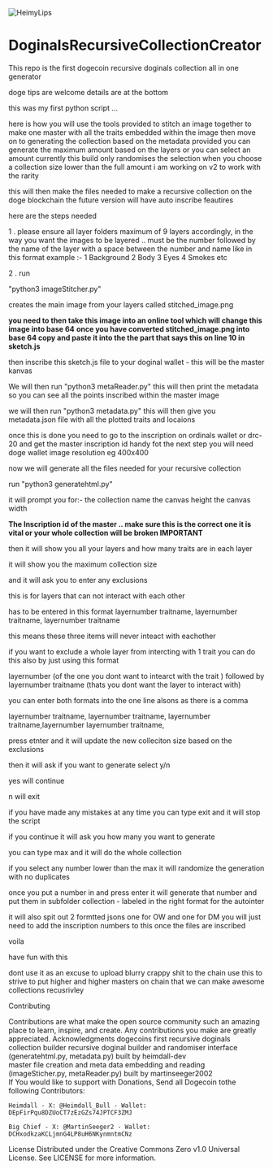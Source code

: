 





![HeimyLips](https://github.com/H3imdall-dev/DoginalsRecursiveCollectionCreator/assets/159389938/640a97de-3f5c-4f77-b86b-89dadd0c434c)





# DoginalsRecursiveCollectionCreator
This repo is  the first dogecoin recursive doginals collection all in one  generator

doge tips are welcome details are at the bottom

this was my first python script ...

here is how you will use the tools provided to stitch an image together to make one master with all the traits embedded within the image
then move on to generating the collection based on the metadata provided
you can generate the maximum amount based on the layers or you can select an amount 
currently this build only randomises the selection when you choose a collection size lower than the full amount
i am working on v2 to work with the rarity 

this will then make the files needed to make a recursive collection on the doge blockchain
the future version will have auto inscribe feautires

here are the steps needed 

1 . please ensure all layer folders maximum of 9 layers accordingly, in the way you want the images to be layered ..
    must be the number followed by the name of the layer with a space between the number and name like in this format
    example :- 1 Background
               2 Body
               3 Eyes
               4 Smokes
               etc

2 . run 

"python3 imageStitcher.py"

creates the main image from your layers called stitched_image.png

**you need to then take this image into an online tool which will change this image into base 64** 
**once you have converted stitched_image.png into base 64 copy and paste it into the the part that says this <Your Stiched Image in base64> on line 10 in sketch.js**

then inscribe this sketch.js file to your doginal wallet - this will be the master kanvas 

We will then run "python3 metaReader.py" 
this will then print the metadata so you can see all the points inscribed within the master image 

we will then run "python3 metadata.py"
this will then give you  metadata.json file with all the plotted traits and locaions 

once this is done you need to go to the inscription on ordinals wallet or drc-20 and get the master inscription id handy fot the next step
you will need doge wallet 
              image resolution eg 400x400

now we will generate all the files needed for your recursive collection

run "python3 generatehtml.py"

it will prompt you for:-
the collection name 
the canvas height
the canvas width

**The Inscription id of the master .. make sure this is the correct one it is vital or your whole collection will be broken IMPORTANT**

then it will show you all your layers  and how many traits are in each layer 

it will show you the maximum collection size 

and it will ask you to enter any exclusions 

this is for layers that can not interact with each other 

has to be entered in this format layernumber traitname, layernumber traitname, layernumber traitname

this means these three items will never inteact with eachother 

if you want to exclude a whole layer from intercting with 1 trait you can do this also by just using this format

layernumber (of the one you dont want to intearct with the trait ) followed by layernumber traitname (thats you dont want the layer to interact with)

you can enter both formats into the one line alsons as there is a comma 

layernumber traitname, layernumber traitname, layernumber traitname,layernumber layernumber traitname, 

press etnter and it will update the new colleciton size based on the exclusions

then it will ask if you want to generate select y/n 

yes will continue 

n will exit 

if you have  made any mistakes at any time you can type exit and it will stop the script

if you continue it will ask you how many you want to generate 

you can type max and it will do the whole collection

if you select any number lower than the max it will randomize the generation with no duplicates

once you put a number in and press enter it will generate that number and put them in subfolder collection - labeled in the right format for the autointer 

it will also spit out 2 formtted jsons one for OW and one for DM you will just need to add the inscription numbers to this once the files are inscribed 

voila 


have fun with this 

dont use it as an excuse to upload blurry crappy shit to the chain use this to strive to put higher and higher masters on chain that we can make awesome collections recusrivley 

Contributing

Contributions are what make the open source community such an amazing place to learn, inspire, and create. Any contributions you make are greatly appreciated.
Acknowledgments
dogecoins first recursive doginals collection builder
recursive doginal builder and randomiser interface (generatehtml.py, metadata.py) built by heimdall-dev  
master file creation and meta data embedding and reading (imageSticher.py, metaReader.py) built by martinseeger2002  
If You would like to support with Donations, Send all Dogecoin tothe following Contributors:

    Heimdall - X: @Heimdall_Bull - Wallet: DEpFirPqu8DZUoCT7zEzGZs74JPTCF3ZMJ

    Big Chief - X: @MartinSeeger2 - Wallet: DCHxodkzaKCLjmnG4LP8uH6NKynmntmCNz

License
Distributed under the Creative Commons Zero v1.0 Universal License. See LICENSE for more information.
